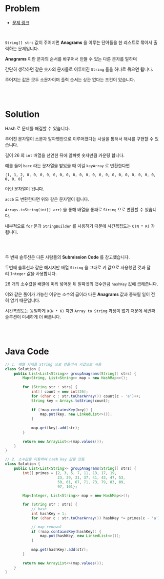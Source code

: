 # Problem

- [문제 링크](https://leetcode.com/problems/group-anagrams/)

<br>

`String[] strs` 값이 주어지면 **Anagrams** 을 이루는 단어들을 한 리스트로 묶어서 출력하는 문제입니다.

**Anagrams** 이란 문자의 순서를 바꾸어서 만들 수 있는 다른 문자를 말하며

간단히 생각하면 같은 숫자의 문자들로 이루어진 `String` 들을 하나로 묶으면 됩니다.

주어지는 값은 모두 소문자이며 출력 순서는 상관 없다는 조건이 있습니다.

<br><br>

# Solution

Hash 로 문제를 해결할 수 있습니다.

주어진 문자열이 소문자 알파벳만으로 이루어졌다는 사실을 통해서 해시를 구현할 수 있습니다.

길이 26 의 `int` 배열을 선언한 뒤에 알파벳 숫자만큼 카운팅 합니다.

예를 들어 `bacc` 라는 문자열을 받았을 때 이걸 `keyArray` 로 변환한다면

`[1, 1, 2, 0, 0, 0, 0, 0, 0, 0, 0, 0, 0, 0, 0, 0, 0, 0, 0, 0, 0, 0, 0, 0, 0, 0]`

이런 문자열이 됩니다.

`accb` 도 변환한다면 위와 같은 문자열이 됩니다.

`Arrays.toString(int[] arr)` 을 통해 배열을 통째로 `String` 으로 변환할 수 있습니다.

내부적으로 `for` 문과 `StringBuilder` 를 사용하기 때문에 시간복잡도는 `O(N * K)` 가 됩니다.

<br><br>

두 번째 솔루션은 다른 사람들의 **Submission Code** 를 참고했습니다.

두번째 솔루션과 같은 해시지만 배열 `String` 을 그대로 키 값으로 사용했던 것과 달리 `Integer` 값을 사용합니다.

26 개의 소수값을 배열에 미리 넣어둔 뒤 알파벳의 갯수만큼 `hashKey` 값에 곱해줍니다.

이와 같은 풀이가 가능한 이유는 소수의 곱이라 다른 **Anagrams** 값과 중복될 일이 전혀 없기 때문입니다.

시간복잡도는 동일하게 `O(N * K)` 지만 `Array to String` 과정이 없기 때문에 세번째 솔루션이 미세하게 더 빠릅니다.

<br><br>

# Java Code

```java
// 1. 배열 자체를 String 으로 만들어서 키값으로 사용
class Solution {
    public List<List<String>> groupAnagrams(String[] strs) {
        Map<String, List<String>> map = new HashMap<>();
        
        for (String str : strs) {
            int[] count = new int[26];
            for (char c : str.toCharArray()) count[c - 'a']++;
            String key = Arrays.toString(count);
            
            if (!map.containsKey(key)) {
                map.put(key, new LinkedList<>());
            }
            
            map.get(key).add(str);
        }
        
        return new ArrayList<>(map.values());
    }
}

// 2. 소수값을 이용하여 hash key 값을 만듬
class Solution {
    public List<List<String>> groupAnagrams(String[] strs) {
        int[] primes = {2, 3, 5, 7, 11, 13, 17, 19, 
                        23, 29, 31, 37, 41, 43, 47, 53, 
                        59, 61, 67, 71, 73, 79, 83, 89, 
                        97, 101};
        
        Map<Integer, List<String>> map = new HashMap<>();

        for (String str : strs) {
            // hash
            int hashKey = 1;
            for (char c : str.toCharArray()) hashKey *= primes[c - 'a'];

            // map renewal
            if (!map.containsKey(hashKey)) {
                map.put(hashKey, new LinkedList<>());
            }
            
            map.get(hashKey).add(str);
        }
        
        return new ArrayList<>(map.values());
    }
}
```
